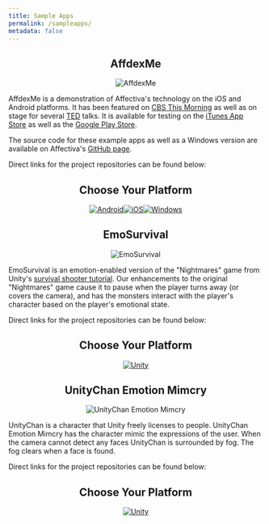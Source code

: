 ```yaml
---
title: Sample Apps
permalink: /sampleapps/
metadata: false
---
```


<center>
<h2> AffdexMe </h2>
<img src="{{ "/images/affdexmedemo.png" | prepend: site.baseurl }}" title="AffdexMe">
</center>

AffdexMe is a demonstration of Affectiva's technology on the iOS and Android platforms. It has been featured on <a href="http://www.cbsnews.com/videos/future-uses-for-facial-recognition-technology/" target="_blank">CBS This Morning</a> as well as on stage for several <a href="https://www.ted.com/talks/rana_el_kaliouby_this_app_knows_how_you_feel_from_the_look_on_your_face?language=en" target="_blank">TED</a> talks. It is available for testing on the <a href="https://itunes.apple.com/ca/app/affdexme/id971529011" target="_blank">iTunes App Store</a> as well as the <a href="https://play.google.com/store/apps/details?id=com.affectiva.affdexme" target="_blank">Google Play Store</a>.


The source code for these example apps as well as a Windows version are available on Affectiva's [GitHub page](https://github.com/Affectiva). 

Direct links for the project repositories can be found below:

<center>
<h2>  Choose Your Platform </h2>
</center>
<center><a href="https://github.com/Affectiva/android-sample-apps" target="_blank"><img src={{ "/images/android.png" | prepend: site.baseurl }} title="Android"></a><a href="https://github.com/Affectiva/ios-sdk-samples" target="_blank"><img src={{ "/images/apple.png" | prepend: site.baseurl }} title="iOS"></a><a href="https://github.com/Affectiva/win-sdk-samples" target="_blank"><img src={{ "/images/windows.png" | prepend: site.baseurl }} title="Windows"></a></center>

<center>
<h2> EmoSurvival </h2>
<img src="{{ "/images/PausedGame.png" | prepend: site.baseurl }}" title="EmoSurvival">
</center>

EmoSurvival is an emotion-enabled version of the "Nightmares" game from Unity's [survival shooter tutorial](https://unity3d.com/learn/tutorials/projects/survival-shooter-project).  Our enhancements to the original "Nightmares" game cause it to pause when the player turns away (or covers the camera), and has the monsters interact with the player's character based on the player's emotional state.

Direct links for the project repositories can be found below:


<center>
<h2>  Choose Your Platform </h2>
</center>
<center><a href="https://github.com/Affectiva/EmoSurvival" target="_blank"><img src="{{ "/images/unity.png" | prepend: site.baseurl }}" title="Unity" ></a></center>

<center>
<h2> UnityChan Emotion Mimcry </h2>
<img src="{{ "/images/Fog.png" | prepend: site.baseurl }}" title="UnityChan Emotion Mimcry">
</center>

UnityChan is a character that Unity freely licenses to people.  UnityChan Emotion Mimcry has the character mimic the expressions of the user.  When the camera cannot detect any faces UnityChan is surrounded by fog.  The fog clears when a face is found.

Direct links for the project repositories can be found below:


<center>
<h2>  Choose Your Platform </h2>
</center>
<center><a href="https://github.com/Affectiva/UnityChan" target="_blank"><img src="{{ "/images/unity.png" | prepend: site.baseurl }}" title="Unity" ></a></center>